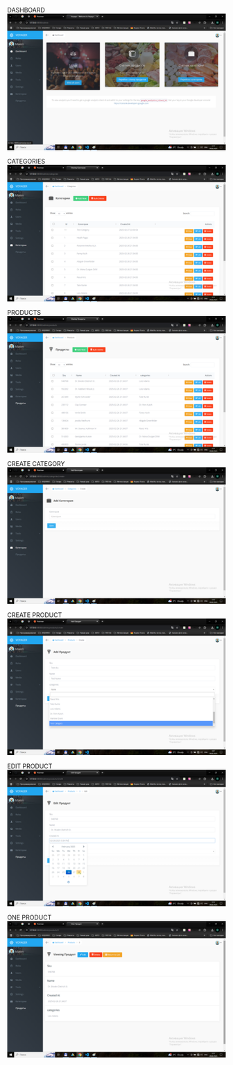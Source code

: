 DASHBOARD
![DASHBOARD](https://github.com/MaXiMAndrosik/Laravel/blob/main/homework14-app/Screens/Dashboard.png)

CATEGORIES
![CATEGORIES](https://github.com/MaXiMAndrosik/Laravel/blob/main/homework14-app/Screens/Category.png)

PRODUCTS
![PRODUCTS](https://github.com/MaXiMAndrosik/Laravel/blob/main/homework14-app/Screens/Products.png)

CREATE CATEGORY
![CREATE CATEGORY](https://github.com/MaXiMAndrosik/Laravel/blob/main/homework14-app/Screens/CreateCategory.png)

CREATE PRODUCT
![CREATE PRODUCT](https://github.com/MaXiMAndrosik/Laravel/blob/main/homework14-app/Screens/CreateProduct.png)

EDIT PRODUCT
![EDIT PRODUCT](https://github.com/MaXiMAndrosik/Laravel/blob/main/homework14-app/Screens/EditProduct.png)

ONE PRODUCT
![ONE PRODUCT](https://github.com/MaXiMAndrosik/Laravel/blob/main/homework14-app/Screens/ViewOneProduct.png)
